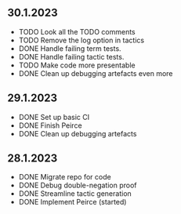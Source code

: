 ## 30.1.2023
- TODO Look all the TODO comments
- TODO Remove the log option in tactics
- DONE Handle failing term tests.
- DONE Handle failing tactic tests.
- TODO Make code more presentable
- DONE Clean up debugging artefacts even more
## 29.1.2023
- DONE Set up basic CI
- DONE Finish Peirce
- DONE Clean up debugging artefacts
## 28.1.2023
- DONE Migrate repo for code
- DONE Debug double-negation proof
- DONE Streamline tactic generation
- DONE Implement Peirce (started)

